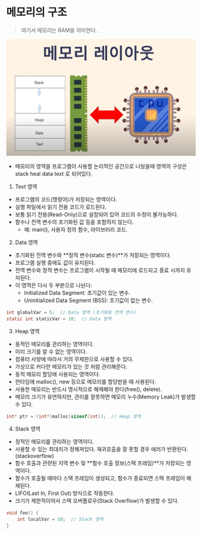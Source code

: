 # 메모리의 구조

> 여기서 메모리는 RAM을 의미한다.

![memory1](images/Memory1.png)

- 메모리의 영역을 프로그램이 사용할 논리적인 공간으로 나눴을때 영역의 구성은 stack heal data text 로 되어있다.

1. Text 영역
- 프로그램의 코드(명령어)가 저장되는 영역이다.
- 실행 파일에서 읽기 전용 코드가 로드된다.
- 보통 읽기 전용(Read-Only)으로 설정되어 있어 코드의 수정이 불가능하다.
- 함수나 전역 변수의 초기화된 값 등을 포함하지 않는다.
    - 예: main(), 사용자 정의 함수, 라이브러리 코드.

2. Data 영역
- 초기화된 전역 변수와 **정적 변수(static 변수)**가 저장되는 영역이다.
- 프로그램 실행 중에도 값이 유지된다.
- 전역 변수와 정적 변수는 프로그램이 시작될 때 메모리에 로드되고 종료 시까지 유지된다.
- 이 영역은 다시 두 부분으로 나뉜다:
    - Initialized Data Segment: 초기값이 있는 변수.
    - Uninitialized Data Segment (BSS): 초기값이 없는 변수.

```c
int globalVar = 5;  // Data 영역 (초기화된 전역 변수)
static int staticVar = 10;  // Data 영역
```

3. Heap 영역
- 동적인 메모리를 관리하는 영역이다.
- 미리 크기를 알 수 없는 영역이다.
- 컴퓨터 사양에 따라서 거의 무제한으로 사용할 수 있다.
- 가상으로 커다란 메모리가 있는 것 처럼 관리해준다.
- 동적 메모리 할당에 사용되는 영역이다.
- 런타임에 malloc(), new 등으로 메모리를 할당받을 때 사용된다.
- 사용한 메모리는 반드시 명시적으로 해제해야 한다(free(), delete).
- 메모리 크기가 유연하지만, 관리를 잘못하면 메모리 누수(Memory Leak)가 발생할 수 있다.

```c
int* ptr = (int*)malloc(sizeof(int));  // Heap 영역
```

4. Stack 영역
- 정적인 메모리를 관리하는 영역이다.
- 사용할 수 있는 최대치가 정해져있다. 재귀호출을 잘 못할 경우 에러가 반환된다.(stackoverflow)
- 함수 호출과 관련된 지역 변수 및 **함수 호출 정보(스택 프레임)**가 저장되는 영역이다.
- 함수가 호출될 때마다 스택 프레임이 생성되고, 함수가 종료되면 스택 프레임이 해제된다.
- LIFO(Last In, First Out) 방식으로 작동한다.
- 크기가 제한적이어서 스택 오버플로우(Stack Overflow)가 발생할 수 있다.
```c
void foo() {
    int localVar = 10;  // Stack 영역
}
```


